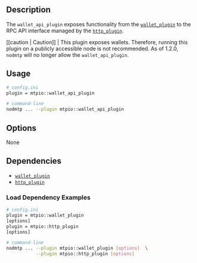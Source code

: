 ## Description

The `wallet_api_plugin` exposes functionality from the [`wallet_plugin`](../wallet_plugin/index.md) to the RPC API interface managed by the [`http_plugin`](../http_plugin/index.md).

[[caution | Caution]]
| This plugin exposes wallets. Therefore, running this plugin on a publicly accessible node is not recommended. As of 1.2.0, `nodmtp` will no longer allow the `wallet_api_plugin`.

## Usage

```sh
# config.ini
plugin = mtpio::wallet_api_plugin

# command-line
nodmtp ... --plugin mtpio::wallet_api_plugin
```

## Options

None

## Dependencies

* [`wallet_plugin`](../wallet_plugin/index.md)
* [`http_plugin`](../http_plugin/index.md)

### Load Dependency Examples

```sh
# config.ini
plugin = mtpio::wallet_plugin
[options]
plugin = mtpio::http_plugin
[options]

# command-line
nodmtp ... --plugin mtpio::wallet_plugin [options]  \
           --plugin mtpio::http_plugin [options]
```
